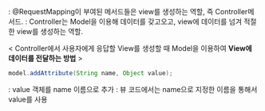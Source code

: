 : @RequestMapping이 부여된 메서드들은 view를 생성하는 역할, 즉 Controller메서드.
: Controller는 Model을 이용해 데이터를 갖고오고, view에 데이터를 넘겨 적절한 view를 생성하는 역할.


< Controller에서 사용자에게 응답할 View를 생성할 때 Model을 이용하여 **View에 데이터를 전달하는 방법** >

```java
model.addAttribute(String name, Object value);
```

: value 객체를 name 이름으로 추가
: 뷰 코드에서는 name으로 지정한 이름을 통해서 value를 사용